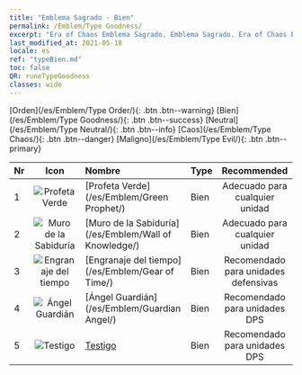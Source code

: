 ```yaml
---
title: "Emblema Sagrado - Bien"
permalink: /Emblem/Type Goodness/
excerpt: "Era of Chaos Emblema Sagrado. Emblema Sagrado. Era of Chaos Emblema Sagrado Bien. Era of Chaos Bien"
last_modified_at: 2021-05-18
locale: es
ref: "typeBien.md"
toc: false
QR: runeTypeGoodness
classes: wide
---
```


  [Orden](/es/Emblem/Type Order/){: .btn .btn--warning}   [Bien](/es/Emblem/Type Goodness/){: .btn .btn--success}   [Neutral](/es/Emblem/Type Neutral/){: .btn .btn--info}   [Caos](/es/Emblem/Type Chaos/){: .btn .btn--danger}   [Maligno](/es/Emblem/Type Evil/){: .btn .btn--primary} 

  |  Nr  | Icon |             Nombre            |    Type    |   Recommended   |
  |:-----|:--:|:----------------------------|:-----------|:---------------:|
  | 1 | ![Profeta Verde](/images/r/rune_icon_204.png) | [Profeta Verde](/es/Emblem/Green Prophet/) | Bien | Adecuado para cualquier unidad | 
  | 2 | ![Muro de la Sabiduría](/images/r/rune_icon_202.png) | [Muro de la Sabiduría](/es/Emblem/Wall of Knowledge/) | Bien | Adecuado para cualquier unidad | 
  | 3 | ![Engranaje del tiempo](/images/r/rune_icon_205.png) | [Engranaje del tiempo](/es/Emblem/Gear of Time/) | Bien | Recomendado para unidades defensivas | 
  | 4 | ![Ángel Guardián](/images/r/rune_icon_203.png) | [Ángel Guardián](/es/Emblem/Guardian Angel/) | Bien | Recomendado para unidades DPS | 
  | 5 | ![Testigo](/images/r/rune_icon_201.png) | [Testigo](/es/Emblem/Witness/) | Bien | Recomendado para unidades DPS | 
